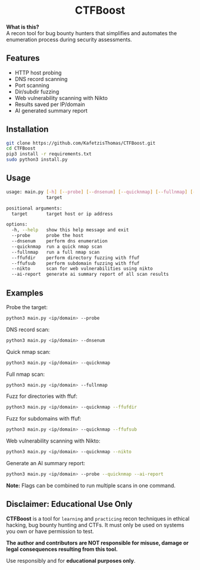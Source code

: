 <h1 align="center">CTFBoost</h1>

**What is this?**  
A recon tool for bug bounty hunters that simplifies and automates the enumeration process during security assessments.

## Features

* HTTP host probing
* DNS record scanning
* Port scanning
* Dir/subdir fuzzing
* Web vulnerability scanning with Nikto
* Results saved per IP/domain
* AI generated summary report 

## Installation

```bash
git clone https://github.com/KafetzisThomas/CTFBoost.git
cd CTFBoost
pip3 install -r requirements.txt
sudo python3 install.py
```

## Usage

```bash
usage: main.py [-h] [--probe] [--dnsenum] [--quicknmap] [--fullnmap] [--ffufdir] [--ffufsub] [--nikto] [--ai-report]
               target

positional arguments:
  target       target host or ip address

options:
  -h, --help   show this help message and exit
  --probe      probe the host
  --dnsenum    perform dns enumeration
  --quicknmap  run a quick nmap scan
  --fullnmap   run a full nmap scan
  --ffufdir    perform directory fuzzing with ffuf
  --ffufsub    perform subdomain fuzzing with ffuf
  --nikto      scan for web vulnerabilities using nikto
  --ai-report  generate ai summary report of all scan results
```

## Examples

Probe the target:
```bash
python3 main.py <ip/domain> --probe
```

DNS record scan:
```bash
python3 main.py <ip/domain> --dnsenum
```

Quick nmap scan:
```bash
python3 main.py <ip/domain> --quicknmap
```

Full nmap scan:
```bash
python3 main.py <ip/domain> --fullnmap
```

Fuzz for directories with ffuf:
```bash
python3 main.py <ip/domain> --quicknmap --ffufdir
```

Fuzz for subdomains with ffuf:
```bash
python3 main.py <ip/domain> --quicknmap --ffufsub
```

Web vulnerability scanning with Nikto:
```bash
python3 main.py <ip/domain> --quicknmap --nikto
```

Generate an AI summary report:
```bash
python3 main.py <ip/domain> --probe --quicknmap --ai-report
```

**Note:** Flags can be combined to run multiple scans in one command.

## Disclaimer: Educational Use Only

**CTFBoost** is a tool for `learning` and `practicing` recon techniques in ethical hacking, bug bounty hunting and CTFs. It must only be used on systems you own or have permission to test.

**The author and contributors are NOT responsible for misuse, damage or legal consequences resulting from this tool.**

Use responsibly and for **educational purposes only**.
